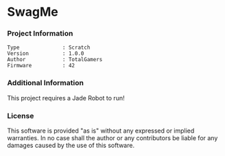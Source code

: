 SwagMe
================



### Project Information
```
Type              : Scratch
Version           : 1.0.0
Author            : TotalGamers
Firmware          : 42
```

### Additional Information
This project requires a Jade Robot to run!

### License
This software is provided "as is" without any expressed or implied warranties.  In no case shall the author or any contributors be liable for any damages caused by the use of this software.

